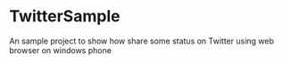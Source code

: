 # TwitterSample
An sample project to show how share some status on Twitter using web browser on windows phone
